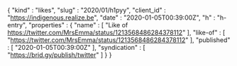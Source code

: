 {
  "kind" : "likes",
  "slug" : "2020/01/h1pyy",
  "client_id" : "https://indigenous.realize.be",
  "date" : "2020-01-05T00:39:00Z",
  "h" : "h-entry",
  "properties" : {
    "name" : [ "Like of https://twitter.com/MrsEmma/status/1213568486284378112" ],
    "like-of" : [ "https://twitter.com/MrsEmma/status/1213568486284378112" ],
    "published" : [ "2020-01-05T00:39:00Z" ],
    "syndication" : [ "https://brid.gy/publish/twitter" ]
  }
}
